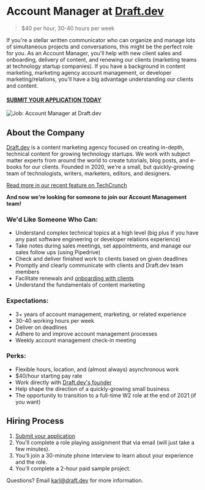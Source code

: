 # Account Manager at [Draft.dev](https://draft.dev/)
> $40 per hour, 30-40 hours per week

If you're a stellar written communicator who can organize and manage lots of simultaneous projects and conversations, this might be the perfect role for you. As an Account Manager, you'll help with new client sales and onboarding, delivery of content, and renewing our clients (marketing teams at technology startup companies). If you have a background in content marketing, marketing agency account management, or developer marketing/relations, you'll have a big advantage understanding our clients and content.

#### [SUBMIT YOUR APPLICATION TODAY](https://airtable.com/shrH7UwEKiY5LG9cP)

![Job: Account Manager at Draft.dev](https://draft.dev/learn/assets/posts/img_0990.png)

## About the Company
[Draft.dev](https://draft.dev/) is a content marketing agency focused on creating in-depth, technical content for growing technology startups. We work with subject matter experts from around the world to create tutorials, blog posts, and e-books for our clients. Founded in 2020, we're a small, but quickly-growing team of technologists, writers, marketers, editors, and designers.

[Read more in our recent feature on TechCrunch](https://techcrunch.com/2021/07/29/draft-dev-ceo-karl-hughes-on-the-importance-of-using-experts-in-developer-marketing/)

**And now we're looking for someone to join our Account Management team!**

### We'd Like Someone Who Can:
- Understand complex technical topics at a high level (big plus if you have any past software engineering or developer relations experience)
- Take notes during sales meetings, set appointments, and manage our sales follow ups (using Pipedrive)
- Check and deliver finished work to clients based on given deadlines
- Promptly and clearly communicate with clients and Draft.dev team members
- Facilitate renewals and [onboarding with clients](https://draft.dev/learn/client-onboarding)
- Understand the fundamentals of content marketing

### Expectations:
- 3+ years of account management, marketing, or related experience
- 30-40 working hours per week
- Deliver on deadlines
- Adhere to and improve account management processes
- Weekly account management check-in meeting

### Perks:
- Flexible hours, location, and (almost always) asynchronous work
- $40/hour starting pay rate
- Work directly with [Draft.dev's founder](https://www.linkedin.com/in/karllhughes)
- Help shape the direction of a quickly-growing small business
- The opportunity to transition to a full-time W2 role at the end of 2021 (if you want)

## Hiring Process
1. [Submit your application](https://airtable.com/shrH7UwEKiY5LG9cP)
2. You'll complete a role playing assignment that via email (will just take a few minutes).
3. You'll join a 30-minute phone interview to learn about your experience and the role.
4. You'll complete a 2-hour paid sample project.

Questions? Email [karl@draft.dev](mailto:karl@draft.dev) for more information.
